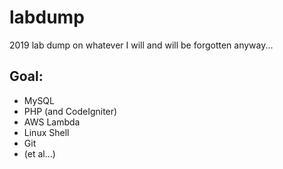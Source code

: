# labdump
2019 lab dump on whatever I will and will be forgotten anyway...

## Goal:
- MySQL
- PHP (and CodeIgniter)
- AWS Lambda
- Linux Shell
- Git
- (et al...)